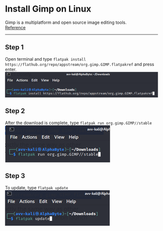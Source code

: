# Install Gimp on Linux 

Gimp is a multiplatform and open source image editing tools. </br>
[Reference](https://www.gimp.org/downloads/)

---

## Step 1
Open terminal and type `flatpak install https://flathub.org/repo/appstream/org.gimp.GIMP.flatpakref` and press enter.
![Flatpak install](./Image/Flatpak%20install.png) </br>

## Step 2
After the download is complete, type `flatpak run org.gimp.GIMP//stable`
![Flatpak run stable](./Image/Flatpak%20run.png) </br>

## Step 3
To update, type `flatpak update`
![Flatpak update](./Image/Flatpak%20update.png) </br>